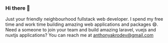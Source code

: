 ### Hi there 👋

Just your friendly neighbourhood fullstack web developer. 
I spend my free time and work time building amazing web applications and packages 😄. 
Need a someone to join your team and build amazing laravel, vuejs and nuxtjs applications? You can reach me at [anthonyakrodev@gmail.com](mailto:anthonyakrodev@gmail.com) 

<!--
**a4anthony/a4anthony** is a ✨ _special_ ✨ repository because its `README.md` (this file) appears on your GitHub profile.

Here are some ideas to get you started:

- 🔭 I’m currently working on ...
- 🌱 I’m currently learning ...
- 👯 I’m looking to collaborate on ...
- 🤔 I’m looking for help with ...
- 💬 Ask me about ...
- 📫 How to reach me: ...
- 😄 Pronouns: ...
- ⚡ Fun fact: ...
-->

